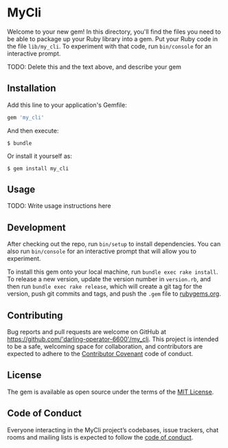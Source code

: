 # MyCli

Welcome to your new gem! In this directory, you'll find the files you need to be able to package up your Ruby library into a gem. Put your Ruby code in the file `lib/my_cli`. To experiment with that code, run `bin/console` for an interactive prompt.

TODO: Delete this and the text above, and describe your gem

## Installation

Add this line to your application's Gemfile:

```ruby
gem 'my_cli'
```

And then execute:

    $ bundle

Or install it yourself as:

    $ gem install my_cli

## Usage

TODO: Write usage instructions here

## Development

After checking out the repo, run `bin/setup` to install dependencies. You can also run `bin/console` for an interactive prompt that will allow you to experiment.

To install this gem onto your local machine, run `bundle exec rake install`. To release a new version, update the version number in `version.rb`, and then run `bundle exec rake release`, which will create a git tag for the version, push git commits and tags, and push the `.gem` file to [rubygems.org](https://rubygems.org).

## Contributing

Bug reports and pull requests are welcome on GitHub at https://github.com/'darling-operator-6600'/my_cli. This project is intended to be a safe, welcoming space for collaboration, and contributors are expected to adhere to the [Contributor Covenant](http://contributor-covenant.org) code of conduct.

## License

The gem is available as open source under the terms of the [MIT License](https://opensource.org/licenses/MIT).

## Code of Conduct

Everyone interacting in the MyCli project’s codebases, issue trackers, chat rooms and mailing lists is expected to follow the [code of conduct](https://github.com/'darling-operator-6600'/my_cli/blob/master/CODE_OF_CONDUCT.md).
